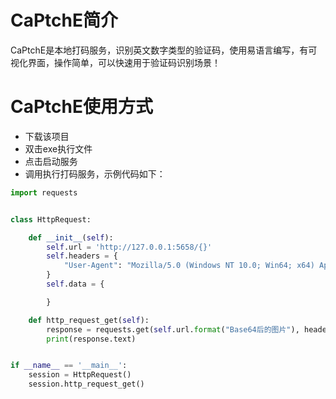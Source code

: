 # CaPtchE简介
CaPtchE是本地打码服务，识别英文数字类型的验证码，使用易语言编写，有可视化界面，操作简单，可以快速用于验证码识别场景！
# CaPtchE使用方式
- 下载该项目
- 双击exe执行文件
- 点击启动服务
- 调用执行打码服务，示例代码如下：
```python
import requests


class HttpRequest:

    def __init__(self):
        self.url = 'http://127.0.0.1:5658/{}'
        self.headers = {
            "User-Agent": "Mozilla/5.0 (Windows NT 10.0; Win64; x64) AppleWebKit/537.36 (KHTML, like Gecko) Chrome/87.0.4280.88 Safari/537.36"
        }
        self.data = {

        }

    def http_request_get(self):
        response = requests.get(self.url.format("Base64后的图片"), headers=self.headers)
        print(response.text)


if __name__ == '__main__':
    session = HttpRequest()
    session.http_request_get()
```
